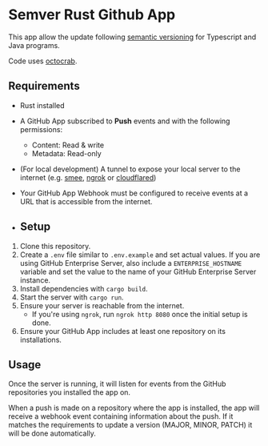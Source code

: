 # Semver Rust Github App

This app allow the update following [semantic versioning](http://semver.org/) for Typescript and Java programs.

Code uses [octocrab](https://github.com/XAMPPRocky/octocrab).

## Requirements

- Rust installed
- A GitHub App subscribed to **Push** events and with the following permissions:
  - Content: Read & write
  - Metadata: Read-only
- (For local development) A tunnel to expose your local server to the internet (e.g. [smee](https://smee.io/), [ngrok](https://ngrok.com/) or [cloudflared](https://developers.cloudflare.com/cloudflare-one/connections/connect-apps/install-and-setup/tunnel-guide/local/))
- Your GitHub App Webhook must be configured to receive events at a URL that is accessible from the internet.

- ## Setup

1. Clone this repository.
2. Create a `.env` file similar to `.env.example` and set actual values. If you are using GitHub Enterprise Server, also include a `ENTERPRISE_HOSTNAME` variable and set the value to the name of your GitHub Enterprise Server instance.
3. Install dependencies with `cargo build`.
4. Start the server with `cargo run`.
5. Ensure your server is reachable from the internet.
    - If you're using `ngrok`, run `ngrok http 8080` once the initial setup is done.
6. Ensure your GitHub App includes at least one repository on its installations.

## Usage

Once the server is running, it will listen for events from the GitHub repositories you installed the app on.

When a push is made on a repository where the app is installed, the app will receive a webhook event containing information about the push.
If it matches the requirements to update a version (MAJOR, MINOR, PATCH) it will be done automatically.
